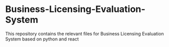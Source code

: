 # Business-Licensing-Evaluation-System
This repository contains the relevant files for Business Licensing Evaluation System based on python and react
